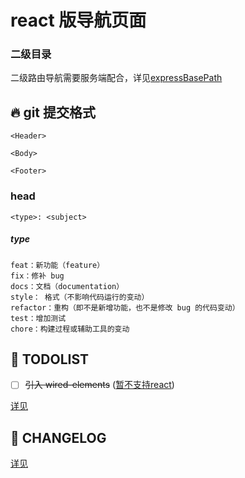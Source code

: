 # react 版导航页面

### 二级目录

二级路由导航需要服务端配合，详见[expressBasePath](https://github.com/MrSeaWave/expressBasePath)

## :fire: git 提交格式

```
<Header>

<Body>

<Footer>
```

### head

```
<type>: <subject>
```

##### type

```
feat：新功能（feature）
fix：修补 bug
docs：文档（documentation）
style： 格式（不影响代码运行的变动）
refactor：重构（即不是新增功能，也不是修改 bug 的代码变动）
test：增加测试
chore：构建过程或辅助工具的变动
```

## :rocket: TODOLIST

- [ ] ~~引入 wired-elements~~ ([暂不支持react](https://github.com/wiredjs/wired-elements/issues/6))

[详见](./TODOLIST.md)

## :checkered_flag: CHANGELOG

[详见](./CHANGELOG.md)

